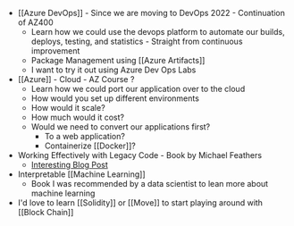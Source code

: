 - [[Azure DevOps]] - Since we are moving to DevOps 2022 - Continuation of AZ400
	- Learn how we could use the devops platform to automate our builds, deploys, testing, and statistics - Straight from continuous improvement
	- Package Management using [[Azure Artifacts]]
	- I want to try it out using Azure Dev Ops Labs
- [[Azure]] - Cloud - AZ Course ?
	- Learn how we could port our application over to the cloud
	- How would you set up different environments
	- How would it scale?
	- How much would it cost?
	- Would we need to convert our applications first?
		- To a web application?
		- Containerize [[Docker]]?
- Working Effectively with Legacy Code - Book by Michael Feathers
	- [Interesting Blog Post](https://understandlegacycode.com/blog/key-points-of-working-effectively-with-legacy-code/)
- Interpretable [[Machine Learning]]
	- Book I was recommended by a data scientist to lean more about machine learning
- I'd love to learn [[Solidity]] or [[Move]] to start playing around with [[Block Chain]]